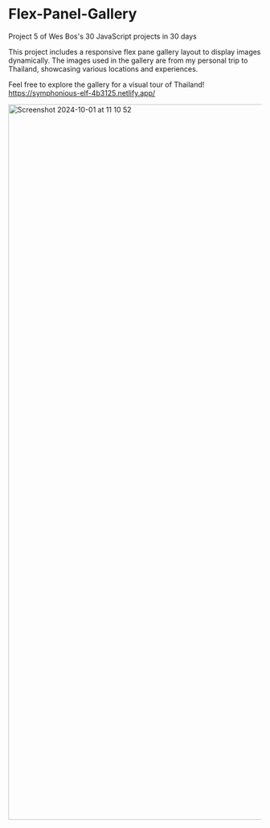 # Flex-Panel-Gallery

Project 5 of Wes Bos's 30 JavaScript projects in 30 days


This project includes a responsive flex pane gallery layout to display images dynamically. The images used in the gallery are from my personal trip to Thailand, showcasing various locations and experiences.

Feel free to explore the gallery for a visual tour of Thailand! https://symphonious-elf-4b3125.netlify.app/


<img width="1424" alt="Screenshot 2024-10-01 at 11 10 52" src="https://github.com/user-attachments/assets/566af95d-5a11-4e2d-9d5d-d5a70738d795">
